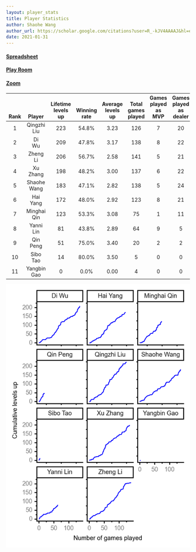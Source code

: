 ```yaml
---
layout: player_stats
title: Player Statistics
author: Shaohe Wang
author_url: https://scholar.google.com/citations?user=R_-kJV4AAAAJ&hl=en
date: 2021-01-31
---
```


#### [Spreadsheet](https://docs.google.com/spreadsheets/d/1So3PBr9gV3I0LzApZOgJlQew2QjM1wAiWhR50rAnHRg/edit#gid=2137801449)
#### [Play Room](https://playingcards.io/a3775q)
#### [Zoom](https://ucsf.zoom.us/j/91360570376?pwd=SmN6aFNPY3UzdEp3M0tmQ1ViUkdQUT09)

<div class="table-wrapper" markdown="block">

| <br><br><br>Rank | <br><br><br>Player | <br> Lifetime <br> levels <br> up | <br><br> Winning <br> rate | <br> Average <br> levels <br> up | <br> Total <br> games <br> played | Games <br> played <br> as <br> MVP | Games <br> played <br> as <br> dealer | N_games <br> short <br> staffed <br> as dealer | Winning <br> rate <br> as <br> dealer |
|:---:|:---:|:---:|:---:|:---:|:---:|:---:|:---:|:---:|:---:|
| 1 | Qingzhi <br> Liu | 223 | 54.8% | 3.23 | 126 | 7 | 20 | 3 | 55.0% |
| 2 | Di <br> Wu | 209 | 47.8% | 3.17 | 138 | 8 | 22 | 0 | 45.5% |
| 3 | Zheng <br> Li | 206 | 56.7% | 2.58 | 141 | 5 | 21 | 0 | 57.1% |
| 4 | Xu <br> Zhang | 198 | 48.2% | 3.00 | 137 | 6 | 22 | 0 | 45.5% |
| 5 | Shaohe <br> Wang | 183 | 47.1% | 2.82 | 138 | 5 | 24 | 2 | 37.5% |
| 6 | Hai <br> Yang | 172 | 48.0% | 2.92 | 123 | 8 | 21 | 1 | 42.9% |
| 7 | Minghai <br> Qin | 123 | 53.3% | 3.08 | 75 | 1 | 11 | 1 | 72.7% |
| 8 | Yanni <br> Lin | 81 | 43.8% | 2.89 | 64 | 9 | 5 | 2 | 40.0% |
| 9 | Qin <br> Peng | 51 | 75.0% | 3.40 | 20 | 2 | 2 | 0 | 100.0% |
| 10 | Sibo <br> Tao | 14 | 80.0% | 3.50 | 5 | 0 | 0 | 0 | 0.0% |
| 11 | Yangbin <br> Gao | 0 | 0.0% | 0.00 | 4 | 0 | 0 | 0 | 0.0% |

</div>

<img src="/assets/images/player_history_plot.png" alt="Plot of player level history" />
